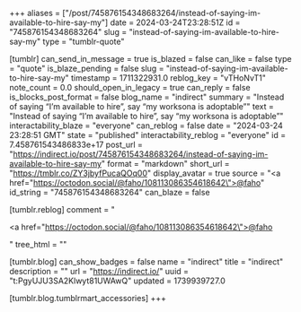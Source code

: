 +++
aliases = ["/post/745876154348683264/instead-of-saying-im-available-to-hire-say-my"]
date = 2024-03-24T23:28:51Z
id = "745876154348683264"
slug = "instead-of-saying-im-available-to-hire-say-my"
type = "tumblr-quote"

[tumblr]
can_send_in_message = true
is_blazed = false
can_like = false
type = "quote"
is_blaze_pending = false
slug = "instead-of-saying-im-available-to-hire-say-my"
timestamp = 1711322931.0
reblog_key = "vTHoNvT1"
note_count = 0.0
should_open_in_legacy = true
can_reply = false
is_blocks_post_format = false
blog_name = "indirect"
summary = "Instead of saying “I’m available to hire”, say “my worksona is adoptable”"
text = "Instead of saying &ldquo;I&rsquo;m available to hire&rdquo;, say &ldquo;my worksona is adoptable&rdquo;"
interactability_blaze = "everyone"
can_reblog = false
date = "2024-03-24 23:28:51 GMT"
state = "published"
interactability_reblog = "everyone"
id = 7.458761543486833e+17
post_url = "https://indirect.io/post/745876154348683264/instead-of-saying-im-available-to-hire-say-my"
format = "markdown"
short_url = "https://tmblr.co/ZY3jbyfPucaQOq00"
display_avatar = true
source = "<a href=\"https://octodon.social/@faho/108113086354618642\">@faho</a>"
id_string = "745876154348683264"
can_blaze = false

[tumblr.reblog]
comment = "<p><a href=\"https://octodon.social/@faho/108113086354618642\">@faho</a></p>"
tree_html = ""

[tumblr.blog]
can_show_badges = false
name = "indirect"
title = "indirect"
description = ""
url = "https://indirect.io/"
uuid = "t:PgyUJU3SA2Klwyt81UWAwQ"
updated = 1739939727.0

[tumblr.blog.tumblrmart_accessories]
+++
